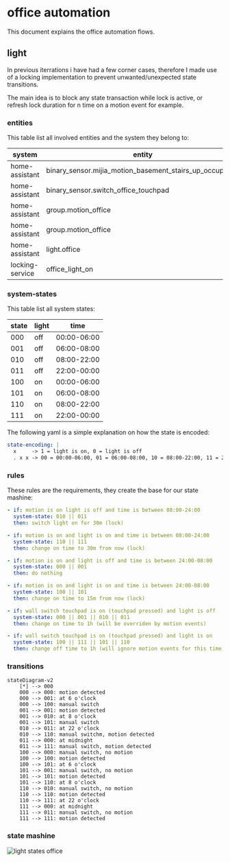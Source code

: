 # office automation

This document explains the office automation flows.

## light

In previous iterrations i have had a few corner cases,
therefore I made use of a locking implementation to prevent unwanted/unexpected state transitions.

The main idea is to block any state transaction while lock is active, or refresh lock duration for n time on a motion event for example.

### entities

This table list all involved entities and the system they belong to:

| system          | entity                                                  |
| --------------- | ------------------------------------------------------- |
| home-assistant  | binary_sensor.mijia_motion_basement_stairs_up_occupancy |
| home-assistant  | binary_sensor.switch_office_touchpad                    |
| home-assistant  | group.motion_office                                     |
| home-assistant  | group.motion_office                                     |
| home-assistant  | light.office                                            |
| locking-service | office_light_on                                         |

### system-states

This table list all system states:

| state | light | time        |
| ----- | ----- | ----------- |
| 000   | off   | 00:00-06:00 |
| 001   | off   | 06:00-08:00 |
| 010   | off   | 08:00-22:00 |
| 011   | off   | 22:00-00:00 |
| 100   | on    | 00:00-06:00 |
| 101   | on    | 06:00-08:00 |
| 110   | on    | 08:00-22:00 |
| 111   | on    | 22:00-00:00 |

The following yaml is a simple explanation on how the state is encoded:

```yaml
state-encoding: |
  x     -> 1 = light is on, 0 = light is off
  . x x -> 00 = 00:00-06:00, 01 = 06:00-08:00, 10 = 08:00-22:00, 11 = 22:00-00:00
```

### rules

These rules are the requirements, they create the base for our state mashine:

```yaml
- if: motion is on light is off and time is between 08:00-24:00
  system-state: 010 || 011
  then: switch light on for 30m (lock)
```

```yaml
- if: motion is on and light is on and time is between 08:00-24:00
  system-state: 110 || 111
  then: change on time to 30m from now (lock)
```

```yaml
- if: motion is on and light is off and time is between 24:00-08:00
  system-state: 000 || 001
  then: do nothing
```

```yaml
- if: motion is on and light is on and time is between 24:00-08:00
  system-state: 100 || 101
  then: change on time to 15m from now (lock)
```

```yaml
- if: wall switch touchpad is on (touchpad pressed) and light is off
  system-state: 000 || 001 || 010 || 011
  then: change on time to 1h (will be overriden by motion events)
```

```yaml
- if: wall switch touchpad is on (touchpad pressed) and light is on
  system-state: 100 || 111 || 101 || 110
  then: change off time to 1h (will ignore motion events for this time)
```

### transitions

```mermaid
stateDiagram-v2
    [*] --> 000
    000 --> 000: motion detected
    000 --> 001: at 6 o'clock
    000 --> 100: manual switch
    001 --> 001: motion detected
    001 --> 010: at 8 o'clock
    001 --> 101: manual switch
    010 --> 011: at 22 o'clock
    010 --> 110: manual switchm, motion detected
    011 --> 000: at midnight
    011 --> 111: manual switch, motion detected
    100 --> 000: manual switch, no motion
    100 --> 100: motion detected
    100 --> 101: at 6 o'clock
    101 --> 001: manual switch, no motion
    101 --> 101: motion detected
    101 --> 110: at 8 o'clock
    110 --> 010: manual switch, no motion
    110 --> 110: motion detected
    110 --> 111: at 22 o'clock
    111 --> 000: at midnight
    111 --> 011: manual switch, no motion
    111 --> 111: motion detected
```

### state mashine

![light states office](https://storage.googleapis.com/techtales-public-images/node-red_office-light_state-mashine.png "light states office")
